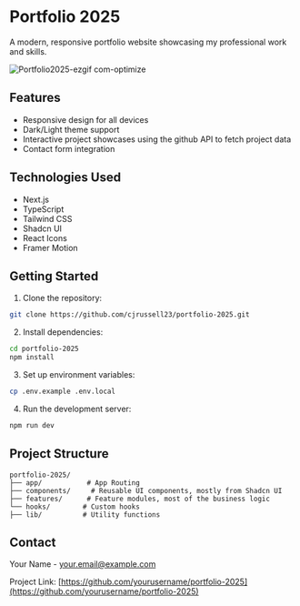 # Portfolio 2025

A modern, responsive portfolio website showcasing my professional work and skills.

![Portfolio2025-ezgif com-optimize](https://github.com/user-attachments/assets/ab667cbe-ea10-4164-a31a-2c4ba9e281bd)

## Features

- Responsive design for all devices
- Dark/Light theme support
- Interactive project showcases using the github API to fetch project data
- Contact form integration

## Technologies Used

- Next.js
- TypeScript
- Tailwind CSS
- Shadcn UI
- React Icons
- Framer Motion

## Getting Started

1. Clone the repository:

```bash
git clone https://github.com/cjrussell23/portfolio-2025.git
```

2. Install dependencies:

```bash
cd portfolio-2025
npm install
```

3. Set up environment variables:

```bash
cp .env.example .env.local
```

4. Run the development server:

```bash
npm run dev
```

## Project Structure

```
portfolio-2025/
├── app/           # App Routing
├── components/     # Reusable UI components, mostly from Shadcn UI
├── features/      # Feature modules, most of the business logic
└── hooks/        # Custom hooks
├── lib/          # Utility functions
```

## Contact

Your Name - your.email@example.com

Project Link: [https://github.com/yourusername/portfolio-2025](https://github.com/yourusername/portfolio-2025)

